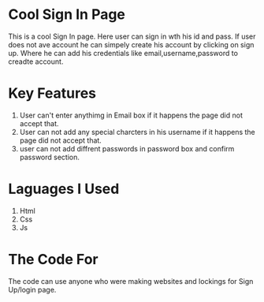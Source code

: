 
# Cool Sign In Page

This is a cool Sign In page. Here user can sign in wth his id and pass. If user does not ave account he can simpely create  his account by clicking on sign up. Where he can add his credentials like email,username,password to creadte account.

# Key Features 
1. User can't enter anythimg in Email box if it happens the page did not accept that.
2. User can not add any special charcters in his username if it happens the page did not accept that.
3. user can not add diffrent passwords in password box and confirm password section. 

# Laguages I Used
1. Html
2. Css
3. Js

# The Code For 
The code can use anyone who were making websites and lockings for Sign Up/login page.


